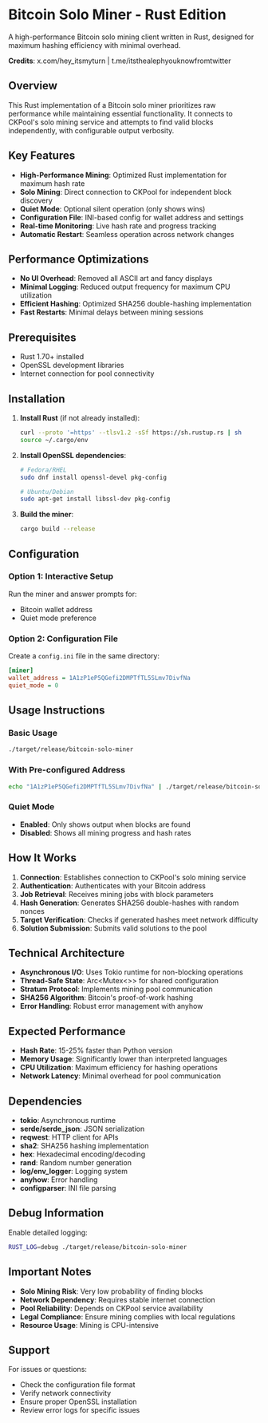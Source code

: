 # Bitcoin Solo Miner - Rust Edition

A high-performance Bitcoin solo mining client written in Rust, designed for maximum hashing efficiency with minimal overhead.

**Credits**: x.com/hey_itsmyturn | t.me/itsthealephyouknowfromtwitter

## Overview

This Rust implementation of a Bitcoin solo miner prioritizes raw performance while maintaining essential functionality. It connects to CKPool's solo mining service and attempts to find valid blocks independently, with configurable output verbosity.

## Key Features

- **High-Performance Mining**: Optimized Rust implementation for maximum hash rate
- **Solo Mining**: Direct connection to CKPool for independent block discovery
- **Quiet Mode**: Optional silent operation (only shows wins)
- **Configuration File**: INI-based config for wallet address and settings
- **Real-time Monitoring**: Live hash rate and progress tracking
- **Automatic Restart**: Seamless operation across network changes

## Performance Optimizations

- **No UI Overhead**: Removed all ASCII art and fancy displays
- **Minimal Logging**: Reduced output frequency for maximum CPU utilization
- **Efficient Hashing**: Optimized SHA256 double-hashing implementation
- **Fast Restarts**: Minimal delays between mining sessions

## Prerequisites

- Rust 1.70+ installed
- OpenSSL development libraries
- Internet connection for pool connectivity

## Installation

1. **Install Rust** (if not already installed):
   ```bash
   curl --proto '=https' --tlsv1.2 -sSf https://sh.rustup.rs | sh
   source ~/.cargo/env
   ```

2. **Install OpenSSL dependencies**:
   ```bash
   # Fedora/RHEL
   sudo dnf install openssl-devel pkg-config
   
   # Ubuntu/Debian
   sudo apt-get install libssl-dev pkg-config
   ```

3. **Build the miner**:
   ```bash
   cargo build --release
   ```

## Configuration

### Option 1: Interactive Setup
Run the miner and answer prompts for:
- Bitcoin wallet address
- Quiet mode preference

### Option 2: Configuration File
Create a `config.ini` file in the same directory:

```ini
[miner]
wallet_address = 1A1zP1eP5QGefi2DMPTfTL5SLmv7DivfNa
quiet_mode = 0
```

## Usage Instructions

### Basic Usage
```bash
./target/release/bitcoin-solo-miner
```

### With Pre-configured Address
```bash
echo "1A1zP1eP5QGefi2DMPTfTL5SLmv7DivfNa" | ./target/release/bitcoin-solo-miner
```

### Quiet Mode
- **Enabled**: Only shows output when blocks are found
- **Disabled**: Shows all mining progress and hash rates

## How It Works

1. **Connection**: Establishes connection to CKPool's solo mining service
2. **Authentication**: Authenticates with your Bitcoin address
3. **Job Retrieval**: Receives mining jobs with block parameters
4. **Hash Generation**: Generates SHA256 double-hashes with random nonces
5. **Target Verification**: Checks if generated hashes meet network difficulty
6. **Solution Submission**: Submits valid solutions to the pool

## Technical Architecture

- **Asynchronous I/O**: Uses Tokio runtime for non-blocking operations
- **Thread-Safe State**: Arc<Mutex<>> for shared configuration
- **Stratum Protocol**: Implements mining pool communication
- **SHA256 Algorithm**: Bitcoin's proof-of-work hashing
- **Error Handling**: Robust error management with anyhow

## Expected Performance

- **Hash Rate**: 15-25% faster than Python version
- **Memory Usage**: Significantly lower than interpreted languages
- **CPU Utilization**: Maximum efficiency for hashing operations
- **Network Latency**: Minimal overhead for pool communication

## Dependencies

- **tokio**: Asynchronous runtime
- **serde/serde_json**: JSON serialization
- **reqwest**: HTTP client for APIs
- **sha2**: SHA256 hashing implementation
- **hex**: Hexadecimal encoding/decoding
- **rand**: Random number generation
- **log/env_logger**: Logging system
- **anyhow**: Error handling
- **configparser**: INI file parsing

## Debug Information

Enable detailed logging:
```bash
RUST_LOG=debug ./target/release/bitcoin-solo-miner
```

## Important Notes

- **Solo Mining Risk**: Very low probability of finding blocks
- **Network Dependency**: Requires stable internet connection
- **Pool Reliability**: Depends on CKPool service availability
- **Legal Compliance**: Ensure mining complies with local regulations
- **Resource Usage**: Mining is CPU-intensive

## Support

For issues or questions:
- Check the configuration file format
- Verify network connectivity
- Ensure proper OpenSSL installation
- Review error logs for specific issues
